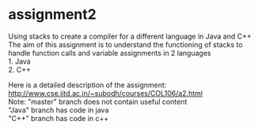 # assignment2
Using stacks to create a compiler for a different language in Java and C++</br>
The aim of this assignment is to understand the functioning of stacks to handle function calls and variable assignments in 2 languages 
</br>1. Java</br> 2. C++ </br>

Here is a detailed description of the assignment:
http://www.cse.iitd.ac.in/~subodh/courses/COL106/a2.html
</br>
Note: "master" branch does not contain useful content</br>
"Java" branch has code in java</br>
"C++" branch has code in c++
